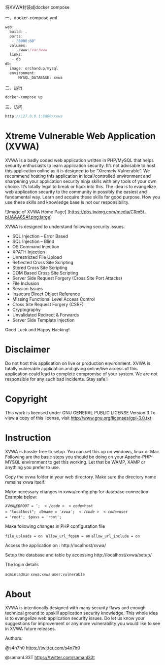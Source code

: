 将XVWA封装成docker compose

一、docker-compose.yml
```javascript
web:
  build: .
  ports:
   - "8000:80"
  volumes:
   - ./www:/var/www
  links:
   - db
db:
  image: orchardup/mysql
  environment:
      MYSQL_DATABASE: xvwa
```

二、运行
```javascript
docker-compose up
```

三、访问
```javascript
http://127.0.0.1:8000/xvwa
```

Xtreme Vulnerable Web Application (XVWA) 
=========================================
XVWA is a badly coded web application written in PHP/MySQL that helps security enthusiasts to learn application security.  It’s not advisable to host this application online as it is designed to be “Xtremely Vulnerable”. We recommend hosting this application in local/controlled environment and sharpening your application security ninja skills with any tools of your own choice. It’s totally legal to break or hack into this. The idea is to evangelize web application security to the community in possibly the easiest and fundamental way. Learn and acquire these skills for good purpose. How you use these skills and knowledge base is not our responsibility. 


![Image of XVWA Home Page]
(https://pbs.twimg.com/media/CRm5t-pUAAA6SAf.png:large) 

XVWA is designed to understand following security issues. 

+ SQL Injection – Error Based 
+ SQL Injection – Blind
+ OS Command Injection
+ XPATH Injection 
+ Unrestricted File Upload
+ Reflected Cross Site Scripting 
+ Stored Cross Site Scripting 
+ DOM Based Cross Site Scripting 
+ Server Side Request Forgery (Cross Site Port Attacks) 
+ File Inclusion 
+ Session Issues 
+ Insecure Direct Object Reference 
+ Missing Functional Level Access Control 
+ Cross Site Request Forgery (CSRF)
+ Cryptography 
+ Unvalidated Redirect & Forwards
+ Server Side Template Injection

Good Luck and Happy Hacking!

Disclaimer 
=========================================
Do not host this application on live or production environment. XVWA is totally vulnerable application and giving online/live access of this application could lead to complete compromise of your system. We are not responsible for any such bad incidents. Stay safe ! 

Copyright
=========================================
This work is licensed under GNU GENERAL PUBLIC LICENSE Version 3
To view a copy of this license, visit http://www.gnu.org/licenses/gpl-3.0.txt


Instruction 
=========================================
XVWA is hassle-free to setup. You can set this up on windows, linux or Mac. Following are the basic steps you should be doing on your Apache-PHP-MYSQL environment to get this working.  Let that be WAMP, XAMP or anything you prefer to use. 

Copy the xvwa folder in your web directory. Make sure the directory name remains xvwa itself. 

Make necessary changes in xvwa/config.php for database connection. Example below: 

<code>$XVWA_WEBROOT = ''; </code>
<code>$host = "localhost"; </code>
<code>$dbname = 'xvwa'; </code>
<code>$user = 'root'; </code>
<code>$pass = 'root';</code>

Make following changes in PHP configuration file

<code>file_uploads = on </code>
<code>allow_url_fopen = on</code>
<code>allow_url_include = on</code>


Access the application on : http://localhost/xvwa/

Setup the database and table by accessing http://localhost/xvwa/setup/

The login details

<code>admin:admin</code>
<code>xvwa:xvwa</code>
<code>user:vulnerable</code>

About 
=========================================
XVWA is intentionally designed with many security flaws and enough technical ground to upskill application security knowledge. This whole idea is to evangelize web application security issues. Do let us know your suggestions for improvement or any more vulnerability you would like to see in XVWA future releases. 

Authors:

@s4n7h0 https://twitter.com/s4n7h0 

@samanL33T https://twitter.com/samanl33t 


